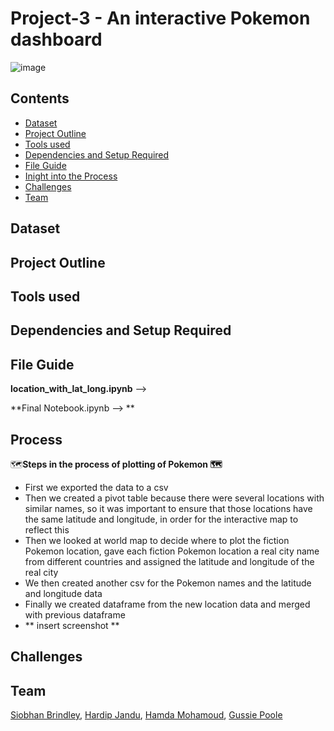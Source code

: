# Project-3 - An interactive Pokemon dashboard

![image](https://user-images.githubusercontent.com/115706722/219479357-49d4c9a6-e6a2-4135-aa6f-64a103782955.jpeg)


## Contents

* [Dataset](#dataset-header)
* [Project Outline](#project-header)
* [Tools used](#reports-header)
* [Dependencies and Setup Required](#dependencies-header)
* [File Guide](#file-header)
* [Inight into the Process](#process-header)
* [Challenges](#challenge-header)
* [Team](#team-header)



## <a id="dataset-header"></a>Dataset

## <a id="project-header"></a>Project Outline

## <a id="reports-header"></a>Tools used

## <a id="dependencies-header"></a>Dependencies and Setup Required

## <a id="file-header"></a>**File Guide**
**location_with_lat_long.ipynb** --> 


**Final Notebook.ipynb --> **

  

## <a id="process-header"></a>**Process**

:world_map:**Steps in the process of plotting of Pokemon :world_map:**

- First we exported the data to a csv
- Then we created a pivot table because there were several locations with similar names, so it was important to ensure that those locations have the same latitude and longitude, in order for the interactive map to reflect this
-  Then we looked at world map to decide where to plot the fiction Pokemon location, gave each fiction Pokemon location a real city name from different countries and assigned the latitude and longitude of the real city
-  We then created another csv for the Pokemon names and the latitude and longitude data
-  Finally we created dataframe from the new location data and merged with previous dataframe
-  ** insert screenshot ** 

## <a id="challenge-header"></a>**Challenges**

## <a id="team-header"></a> Team
[Siobhan Brindley](https://github.com/SBrindley),
[Hardip Jandu](https://github.com/HJandu),
[Hamda  Mohamoud](https://github.com/hamdamoha),
[Gussie Poole](https://github.com/gussiepoole)
